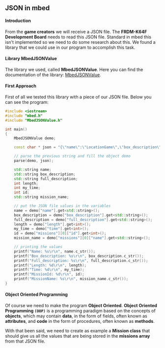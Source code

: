 ## JSON in mbed

#### Introduction

From the **game creators** we will receive a JSON file. The **FRDM-K64F Development Board** needs to read this JSON file. Standard in mbed this isn't implemented so we need to do some research about this. We found a library that we could use in our program to accomplish this task.

#### Library MbedJSONValue

The library we used, called **MbedJSONValue**. Here you can find the documentation of the library: [MbedJSONValue](https://developer.mbed.org/users/samux/code/MbedJSONValue/docs/tip/classMbedJSONValue.html).

#### First Approach

First of all we tested this library with a piece of our JSON file. Below you can see the program:

```cpp
#include <iostream>
#include "mbed.h"
#include "MbedJSONValue.h"

int main()
{
    MbedJSONValue demo;

    const char * json = "{\"name\":\"LocationGame\",\"box_description\":\"Go to locations.\",\"full_description\":\"Whilst bringing the rebels to the imperial prison, your stardestroyer got shot. Retrieve the lost communicator parts to contact an extraction team\",\"length\":3000,\"time\":120,\"missions\":[{\"id\":1,\"name\":\"GotoLocation\",\"description\":\"The first part is at the entrance of Kinepolis\",\"locations\":[{\"lat\":51.223142,\"long\":2.896536,\"radius\":20.3}]},{\"id\":2,\"name\":\"GotoLocation\",\"description\":\"The next one is at the Spar\",\"locations\":[{\"lat\":51.222359,\"long\":2.892109,\"radius\":15.5}]}]}";

    // parse the previous string and fill the object demo
    parse(demo, json);

    std::string name;
    std::string box_description;
    std::string full_description;
    int length;
    int my_time;
    int id;
    std::string mission_name;

    // put the JSON file values in the variables
    name = demo["name"].get<std::string>();
    box_description = demo["box_description"].get<std::string>();
    full_description = demo["full_description"].get<std::string>();
    length = demo["length"].get<int>();
    my_time = demo["time"].get<int>();
    id = demo["missions"][0]["id"].get<int>();
    mission_name = demo["missions"][0]["name"].get<std::string>();

    // printing the values
    printf("Name: %s\r\n", name.c_str());
    printf("Box_description: %s\r\n", box_description.c_str());
    printf("Full_description: %s\r\n", full_description.c_str());
    printf("Length: %d\r\n", length);
    printf("Time: %d\r\n", my_time);
    printf("MissionId: %d\r\n", id);
    printf("MissionName: %s\r\n", mission_name.c_str());
}
```

#### Object Oriented Programming

Of course we need to make the program **Object Oriented**. **Object Oriented Programming `(OOP)`** is a programming paradigm based on the concepts of **objects**, which may contain **data**, in the form of fields, often known as **attributes**, and **code** in the form of procedures, often known as **methods**.

With that been said, we need to create as example a **Mission class** that should give us all the values that are being stored in the **missions array** from that JSON file.